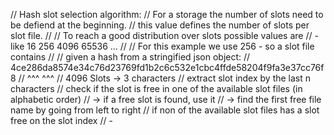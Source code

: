 // Hash slot selection algorithm:
// For a storage the number of slots need to be defiend at the beginning.
// this value defines the number of slots per slot file.
//
// To reach a good distribution over slots possible values are
// - like 16 256 4096 65536 ...
//
// For this example we use 256 - so a slot file contains
//
// given a hash from a stringified json object:
// 4ce286da8574e34c76d23769fd1b2c6c532e1cbc4ffde58204f9fa3e37cc76f8
// ^^^ ^^^
// 4096 Slots -> 3 characters
// extract slot index by the last n characters
// check if the slot is free in one of the available slot files (in alphabetic order)
// -> if a free slot is found, use it
// -> find the first free file name by going from left to right
// if non of the available slot files has a slot free on the slot index
// -
